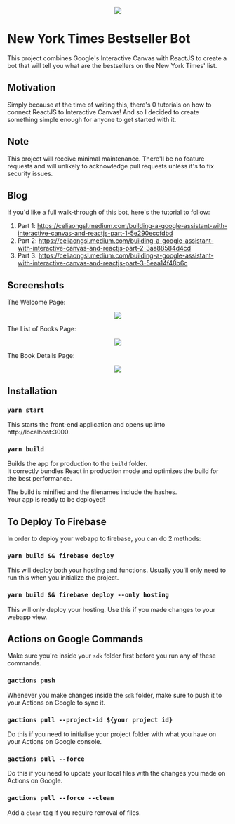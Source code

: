 <p align="center">
  <img src="/../version3/readme_assets/github_nytlogo.png?raw=true" />
</p>

# New York Times Bestseller Bot

This project combines Google's Interactive Canvas with ReactJS to create a bot that will tell you what are the bestsellers on the New York Times' list.

## Motivation

Simply because at the time of writing this, there's 0 tutorials on how to connect ReactJS to Interactive Canvas! And so I decided to create something simple enough for anyone to get started with it.

## Note

This project will receive minimal maintenance. There'll be no feature requests and will unlikely to acknowledge pull requests unless it's to fix security  issues.

## Blog

If you'd like a full walk-through of this bot, here's the tutorial to follow:

1. Part 1: https://celiaongsl.medium.com/building-a-google-assistant-with-interactive-canvas-and-reactjs-part-1-5e290eccfdbd
2. Part 2: https://celiaongsl.medium.com/building-a-google-assistant-with-interactive-canvas-and-reactjs-part-2-3aa88584d4cd
3. Part 3: https://celiaongsl.medium.com/building-a-google-assistant-with-interactive-canvas-and-reactjs-part-3-5eaa14f48b6c

## Screenshots

The Welcome Page:
<p align="center">
  <img src="/../version3/readme_assets/welcomepage.png?raw=true" />
</p>

The List of Books Page:
<p align="center">
  <img src="/../version3/readme_assets/categorylistpage.png?raw=true" />
</p>

The Book Details Page:
<p align="center">
  <img src="/../version3/readme_assets/bookdetailspage.png?raw=true" />
</p>

## Installation

### `yarn start`

This starts the front-end application and opens up into http://localhost:3000.

### `yarn build`

Builds the app for production to the `build` folder.\
It correctly bundles React in production mode and optimizes the build for the best performance.

The build is minified and the filenames include the hashes.\
Your app is ready to be deployed!

## To Deploy To Firebase

In order to deploy your webapp to firebase, you can do 2 methods:

### `yarn build && firebase deploy`

This will deploy both your hosting and functions. Usually you'll only need to run this when you initialize the project.

### `yarn build && firebase deploy --only hosting`

This will only deploy your hosting. Use this if you made changes to your webapp view.

## Actions on Google Commands

Make sure you're inside your `sdk` folder first before you run any of these commands.

### `gactions push`

Whenever you make changes inside the `sdk` folder, make sure to push it to your Actions on Google to sync it.

### `gactions pull --project-id ${your project id}`

Do this if you need to initialise your project folder with what you have on your Actions on Google console.

### `gactions pull --force`

Do this if you need to update your local files with the changes you made on Actions on Google.

### `gactions pull --force --clean`

Add a `clean` tag if you require removal of files.
